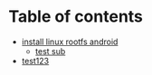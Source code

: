 # Table of contents

* [install linux rootfs android](README.md)
  * [test sub](install-linux-rootfs-android/test-sub.md)
* [test123](test-slug.md)
